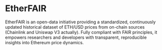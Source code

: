 # EtherFAIR
EtherFAIR is an open-data initiative providing a standardized, continuously updated historical dataset of ETH/USD prices from on-chain sources (Chainlink and Uniswap V3 actually). Fully compliant with FAIR principles, it empowers researchers and developers with transparent, reproducible insights into Ethereum price dynamics.
